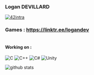 ### Logan DEVILLARD
[![42intra](https://shields.io/badge/ldevilla-black?logoColor=white&logo=42&style=for-the-badge)](https://profile.intra.42.fr/users/ldevilla)
### Games : https://linktr.ee/logandev
#
#### Working on :
![C](https://img.shields.io/badge/C-00599C?style=for-the-badge&logo=c&logoColor=white)
![C++](https://img.shields.io/badge/C%2B%2B-00599C?style=for-the-badge&logo=c%2B%2B&logoColor=white)
![C#](https://img.shields.io/badge/C%23-239120?style=for-the-badge&logo=c-sharp&logoColor=white)
![Unity](https://img.shields.io/badge/Unity-100000?style=for-the-badge&logo=unity&logoColor=white)

![github stats](https://github-readme-stats.vercel.app/api?username=ldevilla&theme=dark&count_private=true&hide_border=true&show_icons=true&include_all_commits=true&custom_title=GitHub+Stats)
